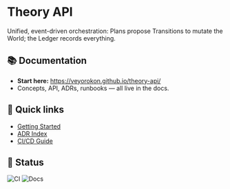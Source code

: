 # Theory API

Unified, event-driven orchestration: Plans propose Transitions to mutate the World; the Ledger records everything.

## 📚 Documentation
- **Start here:** https://veyorokon.github.io/theory-api/
- Concepts, API, ADRs, runbooks — all live in the docs.

## 🧭 Quick links
- [Getting Started](docs/source/guides/getting-started.md)
- [ADR Index](docs/source/adr/index.md)
- [CI/CD Guide](docs/source/guides/ci-cd.md)

## 🧪 Status
![CI](https://github.com/veyorokon/theory-api/actions/workflows/ci-cd.yml/badge.svg)
![Docs](https://github.com/veyorokon/theory-api/actions/workflows/docs.yml/badge.svg)
